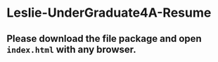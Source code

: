 # Leslie-UnderGraduate4A-Resume


## Please download the file package and open ```index.html``` with any browser.
